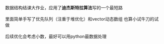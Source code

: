 数据结构结课大作业，应用了**迪杰斯特拉算法**写的一个最短路
<br>
<br>
里面简单手写了优先队列（注重于堆优化）和vector动态数组
也算小试牛刀的试做
<br>
<br>
后续优化会考虑小数，最好可以用python最数据处理
